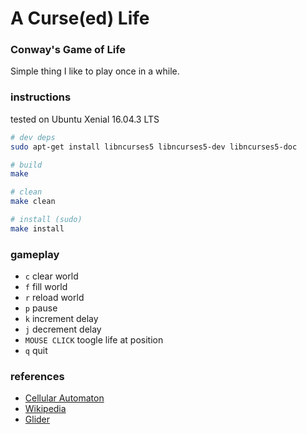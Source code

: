 # A Curse(ed) Life

### Conway's Game of Life
Simple thing I like to play once in a while. 

### instructions

tested on Ubuntu Xenial 16.04.3 LTS

```bash
# dev deps
sudo apt-get install libncurses5 libncurses5-dev libncurses5-doc 

# build
make

# clean
make clean

# install (sudo)
make install 

```

### gameplay

* `c` clear world
* `f` fill world
* `r` reload world
* `p` pause
* `k` increment delay
* `j` decrement delay
* `MOUSE CLICK` toogle life at position
* `q` quit

### references
* [Cellular Automaton](https://en.wikipedia.org/wiki/Cellular_automaton)
* [Wikipedia](https://en.wikipedia.org/wiki/Conway%27s_Game_of_Life)
* [Glider](https://en.wikipedia.org/wiki/Glider_(Conway%27s_Life))

